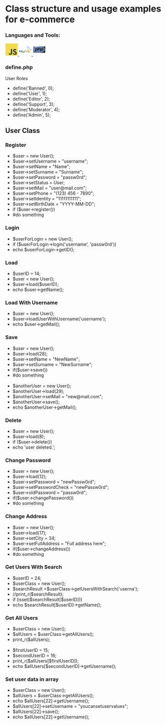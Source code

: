 # Class structure and usage examples for e-commerce

<h3 align="left">Languages and Tools:</h3>
<p align="left"> <a href="https://developer.mozilla.org/en-US/docs/Web/JavaScript" target="_blank" rel="noreferrer"> <img src="https://raw.githubusercontent.com/devicons/devicon/master/icons/javascript/javascript-original.svg" alt="javascript" width="40" height="40"/> </a> <a href="https://www.mysql.com/" target="_blank" rel="noreferrer"> <img src="https://raw.githubusercontent.com/devicons/devicon/master/icons/mysql/mysql-original-wordmark.svg" alt="mysql" width="40" height="40"/> </a> <a href="https://www.php.net" target="_blank" rel="noreferrer"> <img src="https://raw.githubusercontent.com/devicons/devicon/master/icons/php/php-original.svg" alt="php" width="40" height="40"/> </a> </p>

<h3 align="left">define.php</h3>
User Roles 
<ul>
  <li>define('Banned', 0);</li>
  <li>define('User', 1);</li>
  <li>define('Editor', 2);</li>
  <li>define('Support', 3);</li>
  <li>define('Moderator', 4);</li>
  <li>define('Admin', 5);</li>
</ul>
<h2 align="left">User Class</h2>
<h3 align="left">Register</h3>
<ul>
  <li>$user = new User();</li>
  <li>$user->setUsername = "username";</li>
  <li>$user->setName = "Name";</li>
  <li>$user->setSurname = "Surname";</li>
  <li>$user->setPassword = "passw0rd";</li>
  <li>$user->setStatus = User;</li>
  <li>$user->setMail = "user@mail.com";</li>
  <li>$user->setPhone = "(123) 456 - 7890";</li>
  <li>$user->setIdentity = "11111111111";</li>
  <li>$user->setBirthDate = "YYYY-MM-DD";</li>
  <li>if ($user->register())</li>
  <li>#do something</li>
</ul>
<h3 align="left">Login</h3>
<ul>
  <li>$userForLogin = new User();</li>
  <li>if ($userForLogin->login('username', 'passw0rd'))</li>
  <li>echo $userForLogin->getID();</li>
</ul>
<h3 align="left">Load</h3>
<ul>
  <li>$userID = 14;</li>
  <li>$user = new User();</li>
  <li>$user->load($userID);</li>
  <li>echo $user->getName();</li>
</ul>
<h3 align="left">Load With Username</h3>
<ul>
  <li>$user = new User();</li>
  <li>$user->loadUserWithUsername('username');</li>
  <li>echo $user->getMail();</li>
</ul>
<h3 align="left">Save</h3>
<ul>
  <li>$user = new User();</li>
  <li>$user->load(28);</li>
  <li>$user->setName = "NewName";</li>
  <li>$user->setSurname = "NewSurname";</li>
  <li>if($user->save())</li>
  <li>#do something</li>
  <br>
  <li>$anotherUser = new User();</li>
  <li>$anotherUser->load(29);</li>
  <li>$anotherUser->setMail = "new@mail.com";</li>
  <li>$anotherUser->save();</li>
  <li>echo $anotherUser->getMail();</li>
</ul>
<h3 align="left">Delete</h3>
<ul>
  <li>$user = new User();</li>
  <li>$user->load(8);</li>
  <li>if ($user->delete())</li>
  <li>echo 'user deleted.';</li>
</ul>
<h3 align="left">Change Password</h3>
<ul>
  <li>$user = new User();</li>
  <li>$user->load(12);</li>
  <li>$user->setPassword = "newPassw0rd";</li>
  <li>$user->setPasswordCheck = "newPassw0rd";</li>
  <li>$user->oldPassword = "passw0rd";</li>
  <li>if($user->changePassword())</li>
  <li>#do something</li>
</ul>
<h3 align="left">Change Address</h3>
<ul>
  <li>$user = new User();</li>
  <li>$user->load(17);</li>
  <li>$user->setCity = 34;</li>
  <li>$user->setFullAddress = "Full address here";</li>
  <li>if($user->changeAddress())</li>
  <li>#do something</li>
</ul>
<h3 align="left">Get Users With Search</h3>
<ul>
  <li>$userID = 24;</li>
  <li>$userClass = new User();</li>
  <li>$searchResult =$userClass->getUsersWithSearch('userna');</li>
  <li>//print_r($searchResult);</li>
  <li>if (isset($searchResult[$userID]))</li>
  <li>echo $searchResult[$userID]->getName();</li>
</ul>
<h3 align="left">Get All Users</h3>
<ul>
  <li>$userClass = new User();</li>
  <li>$allUsers = $userClass->getAllUsers();</li>
  <li>print_r($allUsers);</li>
  <br>
  <li>$firstUserID = 15;</li>
  <li>$secondUserID = 16;</li>
  <li>print_r($allUsers[$firstUserID]);</li>
  <li>echo $allUsers[$secondUserID]->getUsername();</li>
</ul>
<h3 align="left">Set user data in array</h3>
<ul>
  <li>$userClass = new User();</li>
  <li>$allUsers = $userClass->getAllUsers();</li>
  <li>echo $allUsers[22]->getUsername();</li>
  <li>$allUsers[22]->setUsername = "youcansetuservalues";</li>
  <li>$allUsers[22]->save();</li>
  <li>echo $allUsers[22]->getUsername();</li>
</ul>

